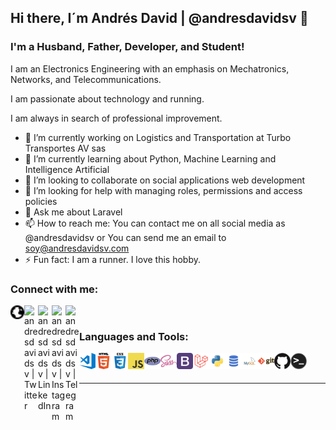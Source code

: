 ## Hi there, I´m Andrés David | @andresdavidsv 👋

### I'm a Husband, Father, Developer, and Student!

<!--
**andresdavidsv/andresdavidsv** is a ✨ _special_ ✨ repository because its `README.md` (this file) appears on your GitHub profile.
-->

I am an Electronics Engineering with an emphasis on Mechatronics, Networks, and Telecommunications.

I am passionate about technology and running.

I am always in search of professional improvement.

- 🔭 I’m currently working on Logistics and Transportation at Turbo Transportes AV sas
- 🌱 I’m currently learning about Python, Machine Learning and Intelligence Artificial
- 👯 I’m looking to collaborate on social applications web development
- 🤔 I’m looking for help with managing roles, permissions and access policies
- 💬 Ask me about Laravel
- 📫 How to reach me:
  You can contact me on all social media as @andresdavidsv or You can send me an email to soy@andresdavidsv.com
- ⚡ Fun fact: I am a runner. I love this hobby.

### Connect with me:

[<img align="left" alt="www.andresdavidsv.com" width="22px" src="https://raw.githubusercontent.com/iconic/open-iconic/master/svg/globe.svg" />][website]
[<img align="left" alt="andresdavidsv | Twitter" width="22px" src="https://cdn.jsdelivr.net/npm/simple-icons@v3/icons/twitter.svg" />][twitter]
[<img align="left" alt="andresdavidsv | LinkedIn" width="22px" src="https://cdn.jsdelivr.net/npm/simple-icons@v3/icons/linkedin.svg" />][linkedin]
[<img align="left" alt="andresdavidsv | Instagram" width="22px" src="https://cdn.jsdelivr.net/npm/simple-icons@v3/icons/instagram.svg" />][instagram]
[<img align="left" alt="andresdavidsv | Telegram" width="22px" src="https://cdn.jsdelivr.net/npm/simple-icons@v3/icons/telegram.svg" />][telegram]

<br />

### Languages and Tools:

<img align="left" alt="Visual Studio Code" width="26px" src="https://raw.githubusercontent.com/github/explore/80688e429a7d4ef2fca1e82350fe8e3517d3494d/topics/visual-studio-code/visual-studio-code.png" />
<img align="left" alt="html5" width="26px" src="https://raw.githubusercontent.com/github/explore/80688e429a7d4ef2fca1e82350fe8e3517d3494d/topics/html/html.png" />
<img align="left" alt="CSS3" width="26px" src="https://raw.githubusercontent.com/github/explore/80688e429a7d4ef2fca1e82350fe8e3517d3494d/topics/css/css.png" />
<img align="left" alt="JavaScript" width="26px" src="https://raw.githubusercontent.com/github/explore/80688e429a7d4ef2fca1e82350fe8e3517d3494d/topics/javascript/javascript.png" />
<img align="left" alt="PHP" width="26px" src="https://raw.githubusercontent.com/github/explore/80688e429a7d4ef2fca1e82350fe8e3517d3494d/topics/php/php.png" />
<img align="left" alt="sass" width="26px" src="https://raw.githubusercontent.com/github/explore/80688e429a7d4ef2fca1e82350fe8e3517d3494d/topics/sass/sass.png" />
<img align="left" alt="Bootstrap" width="26px" src="https://raw.githubusercontent.com/github/explore/80688e429a7d4ef2fca1e82350fe8e3517d3494d/topics/bootstrap/bootstrap.png" />
<img align="left" alt="Laravel" width="26px" src="https://raw.githubusercontent.com/github/explore/80688e429a7d4ef2fca1e82350fe8e3517d3494d/topics/laravel/laravel.png" />
<img align="left" alt="Python" width="26px" src="https://raw.githubusercontent.com/github/explore/80688e429a7d4ef2fca1e82350fe8e3517d3494d/topics/python/python.png" />
<img align="left" alt="SQL" width="26px" src="https://raw.githubusercontent.com/github/explore/80688e429a7d4ef2fca1e82350fe8e3517d3494d/topics/sql/sql.png" />
<img align="left" alt="MySQL" width="26px" src="https://raw.githubusercontent.com/github/explore/80688e429a7d4ef2fca1e82350fe8e3517d3494d/topics/mysql/mysql.png" />
<img align="left" alt="Git" width="26px" src="https://raw.githubusercontent.com/github/explore/80688e429a7d4ef2fca1e82350fe8e3517d3494d/topics/git/git.png" />
<img align="left" alt="github" width="26px" src="https://raw.githubusercontent.com/github/explore/78df643247d429f6cc873026c0622819ad797942/topics/github/github.png" />
<img align="left" alt="HTML5" width="26px" src="https://raw.githubusercontent.com/github/explore/80688e429a7d4ef2fca1e82350fe8e3517d3494d/topics/terminal/terminal.png" />

<br />
<br />

---

[website]: https://andresdavidsv.com
[twitter]: https://twitter.com/andresdavidsv
[youtube]: https://youtube.com/andresdavidsv
[instagram]: https://instagram.com/andresdavidsv
[linkedin]: https://linkedin.com/in/andresdavidsv
[telegram]: https://t.me/andresdavidsv

